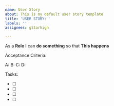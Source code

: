 ```yaml
---
name: User Story
about: This is my default user story template
title: 'USER STORY: '
labels: ''
assignees: gStarhigh

---
```


As a **Role** I can **do something** so that **This happens**

Acceptance Criteria:

A: 
B: 
C: 
D: 

Tasks:

- [ ] 
- [ ] 
- [ ] 
- [ ]
